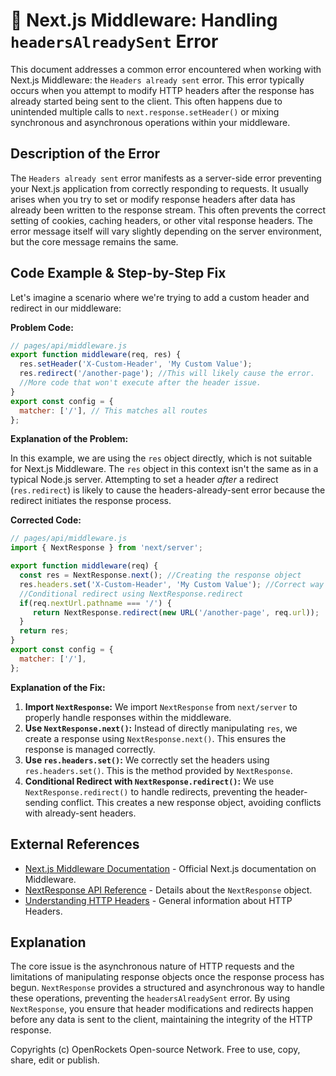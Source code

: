 # 🐞 Next.js Middleware: Handling `headersAlreadySent` Error


This document addresses a common error encountered when working with Next.js Middleware: the `Headers already sent` error. This error typically occurs when you attempt to modify HTTP headers after the response has already started being sent to the client. This often happens due to unintended multiple calls to `next.response.setHeader()` or mixing synchronous and asynchronous operations within your middleware.

## Description of the Error

The `Headers already sent` error manifests as a server-side error preventing your Next.js application from correctly responding to requests.  It usually arises when you try to set or modify response headers after data has already been written to the response stream. This often prevents the correct setting of cookies, caching headers, or other vital response headers.  The error message itself will vary slightly depending on the server environment, but the core message remains the same.

## Code Example & Step-by-Step Fix

Let's imagine a scenario where we're trying to add a custom header and redirect in our middleware:

**Problem Code:**

```javascript
// pages/api/middleware.js
export function middleware(req, res) {
  res.setHeader('X-Custom-Header', 'My Custom Value');
  res.redirect('/another-page'); //This will likely cause the error.
  //More code that won't execute after the header issue.
}
export const config = {
  matcher: ['/'], // This matches all routes
};
```

**Explanation of the Problem:**

In this example, we are using the `res` object directly, which is not suitable for Next.js Middleware. The `res` object in this context isn't the same as in a typical Node.js server.  Attempting to set a header *after* a redirect (`res.redirect`) is likely to cause the headers-already-sent error because the redirect initiates the response process.

**Corrected Code:**

```javascript
// pages/api/middleware.js
import { NextResponse } from 'next/server';

export function middleware(req) {
  const res = NextResponse.next(); //Creating the response object
  res.headers.set('X-Custom-Header', 'My Custom Value'); //Correct way to set header using NextResponse.
  //Conditional redirect using NextResponse.redirect
  if(req.nextUrl.pathname === '/') {
     return NextResponse.redirect(new URL('/another-page', req.url));
  }
  return res;
}
export const config = {
  matcher: ['/'],
};

```

**Explanation of the Fix:**

1. **Import `NextResponse`:** We import `NextResponse` from `next/server` to properly handle responses within the middleware.
2. **Use `NextResponse.next()`:** Instead of directly manipulating `res`, we create a response using `NextResponse.next()`. This ensures the response is managed correctly.
3. **Use `res.headers.set()`:** We correctly set the headers using `res.headers.set()`.  This is the method provided by `NextResponse`.
4. **Conditional Redirect with `NextResponse.redirect()`:** We use `NextResponse.redirect()` to handle redirects, preventing the header-sending conflict. This creates a new response object, avoiding conflicts with already-sent headers.



## External References

* [Next.js Middleware Documentation](https://nextjs.org/docs/app/building-your-application/routing/middleware) - Official Next.js documentation on Middleware.
* [NextResponse API Reference](https://nextjs.org/docs/api-reference/next/server/next-response) - Details about the `NextResponse` object.
* [Understanding HTTP Headers](https://developer.mozilla.org/en-US/docs/Web/HTTP/Headers) - General information about HTTP Headers.

## Explanation

The core issue is the asynchronous nature of HTTP requests and the limitations of manipulating response objects once the response process has begun. `NextResponse` provides a structured and asynchronous way to handle these operations, preventing the `headersAlreadySent` error.  By using `NextResponse`, you ensure that header modifications and redirects happen before any data is sent to the client, maintaining the integrity of the HTTP response.


Copyrights (c) OpenRockets Open-source Network. Free to use, copy, share, edit or publish.

